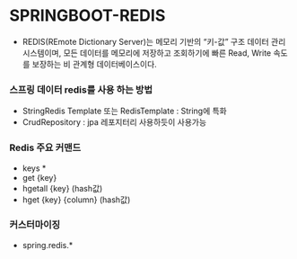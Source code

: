 # SPRINGBOOT-REDIS
- REDIS(REmote Dictionary Server)는 메모리 기반의 “키-값” 구조 데이터 관리 시스템이며, 모든 데이터를 메모리에 저장하고 조회하기에 빠른 Read, Write 속도를 보장하는 비 관계형 데이터베이스이다.

### 스프링 데이터 redis를 사용 하는 방법
- StringRedis Template 또는 RedisTemplate : String에 특화
- CrudRepository : jpa 레포지터리 사용하듯이 사용가능

### Redis 주요 커맨드
- keys *
- get {key}
- hgetall {key} (hash값)
- hget {key} {column} (hash값)

### 커스터마이징
- spring.redis.*